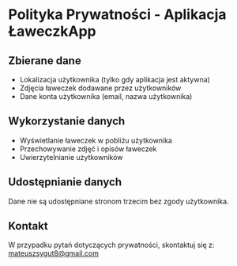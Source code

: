 # Polityka Prywatności - Aplikacja ŁaweczkApp

## Zbierane dane
- Lokalizacja użytkownika (tylko gdy aplikacja jest aktywna)
- Zdjęcia ławeczek dodawane przez użytkowników
- Dane konta użytkownika (email, nazwa użytkownika)

## Wykorzystanie danych
- Wyświetlanie ławeczek w pobliżu użytkownika
- Przechowywanie zdjęć i opisów ławeczek
- Uwierzytelnianie użytkowników

## Udostępnianie danych
Dane nie są udostępniane stronom trzecim bez zgody użytkownika.

## Kontakt
W przypadku pytań dotyczących prywatności, skontaktuj się z: mateuszsygut8@gmail.com
